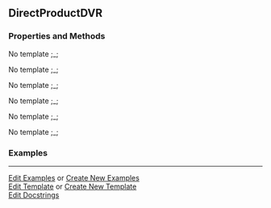 ## <a id="Psience.DVR.DirectProduct.DirectProductDVR">DirectProductDVR</a>


### Properties and Methods
No template ;_;

No template ;_;

No template ;_;

No template ;_;

No template ;_;

No template ;_;

### Examples


___

[Edit Examples](https://github.com/McCoyGroup/Psience/edit/gh-pages/ci/examples/ci/docs/Psience/DVR/DirectProduct/DirectProductDVR.md) or 
[Create New Examples](https://github.com/McCoyGroup/Psience/new/gh-pages/?filename=ci/examples/ci/docs/Psience/DVR/DirectProduct/DirectProductDVR.md) <br/>
[Edit Template](https://github.com/McCoyGroup/Psience/edit/gh-pages/ci/docs/ci/docs/Psience/DVR/DirectProduct/DirectProductDVR.md) or 
[Create New Template](https://github.com/McCoyGroup/Psience/new/gh-pages/?filename=ci/docs/templates/ci/docs/Psience/DVR/DirectProduct/DirectProductDVR.md) <br/>
[Edit Docstrings](https://github.com/McCoyGroup/Psience/edit/edit/DVR/DirectProduct.py?message=Update%20Docs)